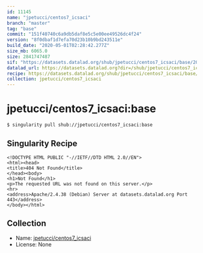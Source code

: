```yaml
---
id: 11145
name: "jpetucci/centos7_icsaci"
branch: "master"
tag: "base"
commit: "151f40740c6a9db5daf8e5c5e00ee49526dc4f24"
version: "8f0dbaf1d7efa70d23b10b9bd243511e"
build_date: "2020-05-01T02:28:42.277Z"
size_mb: 6065.0
size: 2841747487
sif: "https://datasets.datalad.org/shub/jpetucci/centos7_icsaci/base/2020-05-01-151f4074-8f0dbaf1/8f0dbaf1d7efa70d23b10b9bd243511e.sif"
datalad_url: https://datasets.datalad.org?dir=/shub/jpetucci/centos7_icsaci/base/2020-05-01-151f4074-8f0dbaf1/
recipe: https://datasets.datalad.org/shub/jpetucci/centos7_icsaci/base/2020-05-01-151f4074-8f0dbaf1/Singularity
collection: jpetucci/centos7_icsaci
---
```


# jpetucci/centos7_icsaci:base

```bash
$ singularity pull shub://jpetucci/centos7_icsaci:base
```

## Singularity Recipe

```singularity
<!DOCTYPE HTML PUBLIC "-//IETF//DTD HTML 2.0//EN">
<html><head>
<title>404 Not Found</title>
</head><body>
<h1>Not Found</h1>
<p>The requested URL was not found on this server.</p>
<hr>
<address>Apache/2.4.38 (Debian) Server at datasets.datalad.org Port 443</address>
</body></html>
```

## Collection

 - Name: [jpetucci/centos7_icsaci](https://github.com/jpetucci/centos7_icsaci)
 - License: None

